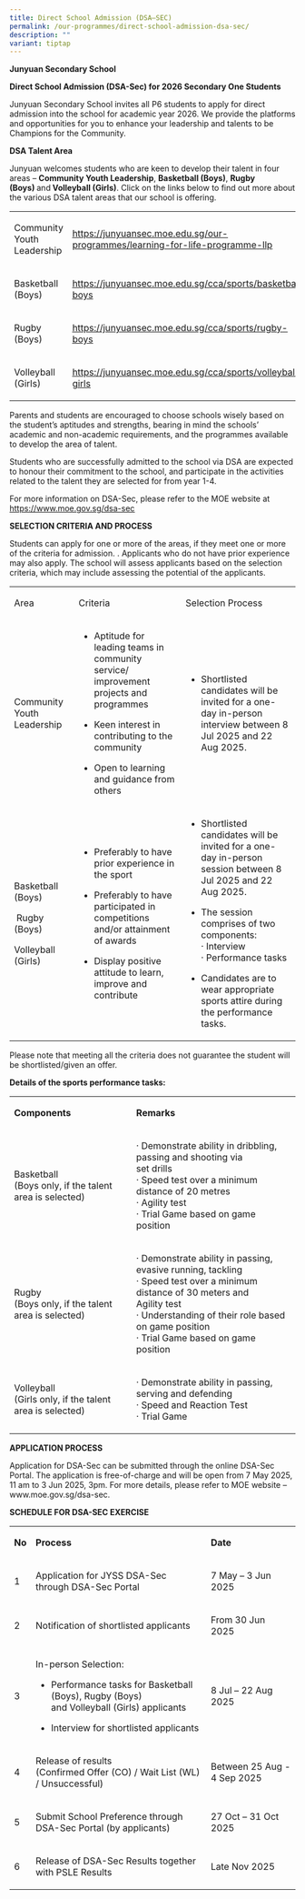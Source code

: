 ```yaml
---
title: Direct School Admission (DSA–SEC)
permalink: /our-programmes/direct-school-admission-dsa-sec/
description: ""
variant: tiptap
---
```

<p><strong>Junyuan Secondary School</strong>
</p>
<p><strong>Direct School Admission (DSA-Sec) for 2026 Secondary One Students</strong>
</p>
<p>Junyuan Secondary School invites all P6 students to apply for direct admission
into the school for academic year 2026. We provide the platforms and opportunities
for you to enhance your leadership and talents to be Champions for the
Community.</p>
<p><strong>DSA Talent Area</strong>
</p>
<p>Junyuan welcomes students who are keen to develop their talent in four
areas –&nbsp;<strong>Community Youth Leadership</strong>,&nbsp;<strong>Basketball (Boys)</strong>,&nbsp;<strong>Rugby (Boys)&nbsp;</strong>and<strong>&nbsp;Volleyball (Girls)</strong>.&nbsp;Click
on the links below to find out more about the various DSA talent areas
that our school is offering.</p>
<table style="minWidth: 50px">
<colgroup>
<col>
<col>
</colgroup>
<tbody>
<tr>
<td rowspan="1" colspan="1">
<p>Community Youth Leadership</p>
</td>
<td rowspan="1" colspan="1">
<p><a href="/our-programmes/learning-for-life-programme-llp" rel="noopener noreferrer nofollow" target=""><u>https://junyuansec.moe.edu.sg/our-programmes/learning-for-life-programme-llp</u></a>
</p>
</td>
</tr>
<tr>
<td rowspan="1" colspan="1">
<p>Basketball (Boys)</p>
</td>
<td rowspan="1" colspan="1">
<p><a href="/cca/sports/basketball-boys" rel="noopener noreferrer nofollow" target="_blank"><u>https://junyuansec.moe.edu.sg/cca/sports/basketball-boys</u></a>
</p>
</td>
</tr>
<tr>
<td rowspan="1" colspan="1">
<p>Rugby (Boys)</p>
</td>
<td rowspan="1" colspan="1">
<p><a href="/cca/sports/rugby-boys" rel="noopener noreferrer nofollow" target="_blank"><u>https://junyuansec.moe.edu.sg/cca/sports/rugby-boys</u></a>
</p>
</td>
</tr>
<tr>
<td rowspan="1" colspan="1">
<p>Volleyball (Girls)</p>
</td>
<td rowspan="1" colspan="1">
<p><a href="/cca/sports/volleyball-girls" rel="noopener noreferrer nofollow" target="_blank"><u>https://junyuansec.moe.edu.sg/cca/sports/volleyball-girls</u></a>
</p>
</td>
</tr>
</tbody>
</table>
<p>Parents and students are encouraged to choose schools wisely based on
the student’s aptitudes and strengths, bearing in mind the schools’ academic
and non-academic requirements, and the programmes available to develop
the area of talent.</p>
<p>Students who are successfully admitted to the school via DSA are expected
to honour their commitment to the school, and participate in the activities
related to the talent they are selected for from year 1-4.</p>
<p>For more information on DSA-Sec, please refer to the MOE website at&nbsp;
<a href="https://www.moe.gov.sg/dsa-sec" rel="noopener" target="_blank"><u>https://www.moe.gov.sg/dsa-sec</u>
</a>
<br>
</p>
<p><strong>SELECTION CRITERIA AND PROCESS</strong>
</p>
<p>Students can apply for one or more of the areas, if they meet one or more
of the criteria for admission.&nbsp;. Applicants who do not have prior
experience may also apply. The school will assess applicants based on the
selection criteria, which may include assessing the potential of the applicants.</p>
<table style="minWidth: 75px">
<colgroup>
<col>
<col>
<col>
</colgroup>
<tbody>
<tr>
<td rowspan="1" colspan="1">
<p>Area</p>
</td>
<td rowspan="1" colspan="1">
<p>Criteria</p>
</td>
<td rowspan="1" colspan="1">
<p>Selection Process</p>
</td>
</tr>
<tr>
<td rowspan="1" colspan="1">
<p>Community Youth Leadership</p>
</td>
<td rowspan="1" colspan="1">
<p></p>
<ul data-tight="true" class="tight">
<li>
<p>Aptitude for leading teams in community service/ improvement projects
and programmes</p>
</li>
</ul>
<p></p>
<p></p>
<ul data-tight="true" class="tight">
<li>
<p>Keen interest in contributing to the community</p>
</li>
</ul>
<p></p>
<p></p>
<ul data-tight="true" class="tight">
<li>
<p>Open to learning and guidance from others</p>
</li>
</ul>
<p></p>
</td>
<td rowspan="1" colspan="1">
<p></p>
<ul data-tight="true" class="tight">
<li>
<p>Shortlisted candidates will be invited for a one-day in-person interview
between 8 Jul 2025 and 22 Aug 2025.</p>
</li>
</ul>
<p></p>
</td>
</tr>
<tr>
<td rowspan="1" colspan="1">
<p>Basketball (Boys)</p>
<p>&nbsp;Rugby (Boys)&nbsp;</p>
<p>Volleyball (Girls)</p>
</td>
<td rowspan="1" colspan="1">
<p></p>
<ul data-tight="true" class="tight">
<li>
<p>Preferably to have prior experience in the sport</p>
</li>
</ul>
<p></p>
<p></p>
<p></p>
<p></p>
<p></p>
<ul data-tight="true" class="tight">
<li>
<p>Preferably to have participated in competitions and/or attainment of awards</p>
</li>
</ul>
<p></p>
<p></p>
<ul data-tight="true" class="tight">
<li>
<p>Display positive attitude to learn, improve and contribute</p>
</li>
</ul>
<p></p>
</td>
<td rowspan="1" colspan="1">
<p></p>
<ul data-tight="true" class="tight">
<li>
<p>Shortlisted candidates will be invited for a one-day in-person session
between 8 Jul 2025 and 22 Aug 2025.</p>
</li>
</ul>
<p></p>
<p></p>
<ul data-tight="true" class="tight">
<li>
<p>The session comprises of two components:
<br>· Interview
<br>· Performance tasks</p>
<p></p>
<p></p>
</li>
<li>
<p>Candidates are to wear appropriate sports attire during the performance
tasks.</p>
<p></p>
</li>
</ul>
</td>
</tr>
</tbody>
</table>
<p>Please note that meeting all the criteria does not guarantee the student
will be shortlisted/given an offer.</p>
<p><strong>Details of the sports performance tasks:<br></strong>
</p>
<table style="minWidth: 50px">
<colgroup>
<col>
<col>
</colgroup>
<tbody>
<tr>
<td rowspan="1" colspan="1">
<p><strong>Components</strong>
</p>
</td>
<td rowspan="1" colspan="1">
<p><strong>Remarks</strong>
</p>
</td>
</tr>
<tr>
<td rowspan="1" colspan="1">
<p>Basketball
<br>(Boys only, if the talent area is selected)</p>
</td>
<td rowspan="1" colspan="1">
<p>· Demonstrate ability in dribbling, passing and shooting via
<br>set drills
<br>· Speed test over a minimum distance of 20 metres
<br>· Agility test
<br>· Trial Game based on game position</p>
</td>
</tr>
<tr>
<td rowspan="1" colspan="1">
<p>Rugby
<br>(Boys only, if the talent area is selected)</p>
</td>
<td rowspan="1" colspan="1">
<p>· Demonstrate ability in passing, evasive running, tackling
<br>· Speed test over a minimum distance of 30 meters and
<br>Agility test
<br>· Understanding of their role based on game position
<br>· Trial Game based on game position</p>
</td>
</tr>
<tr>
<td rowspan="1" colspan="1">
<p>Volleyball
<br>(Girls only, if the talent area is selected)</p>
</td>
<td rowspan="1" colspan="1">
<p>· Demonstrate ability in passing, serving and defending
<br>· Speed and Reaction Test
<br>· Trial Game</p>
</td>
</tr>
</tbody>
</table>
<p><strong>APPLICATION PROCESS</strong>
</p>
<p>Application for DSA-Sec can be submitted through the online DSA-Sec Portal.
The application is free-of-charge and will be open from 7 May 2025, 11
am to 3 Jun 2025, 3pm. For more details, please refer to MOE website –
<a rel="noopener noreferrer nofollow" target="_blank">www.moe.gov.sg/dsa-sec</a>.</p>
<p><strong>SCHEDULE FOR DSA-SEC EXERCISE<br></strong>
</p>
<table style="minWidth: 75px">
<colgroup>
<col>
<col>
<col>
</colgroup>
<tbody>
<tr>
<td rowspan="1" colspan="1">
<p><strong>No</strong>
</p>
</td>
<td rowspan="1" colspan="1">
<p><strong>Process</strong>
</p>
</td>
<td rowspan="1" colspan="1">
<p><strong>Date</strong>
</p>
</td>
</tr>
<tr>
<td rowspan="1" colspan="1">
<p>1</p>
</td>
<td rowspan="1" colspan="1">
<p>Application for JYSS DSA-Sec through DSA-Sec Portal</p>
</td>
<td rowspan="1" colspan="1">
<p>7 May – 3 Jun 2025</p>
</td>
</tr>
<tr>
<td rowspan="1" colspan="1">
<p>2</p>
</td>
<td rowspan="1" colspan="1">
<p>Notification of shortlisted applicants</p>
</td>
<td rowspan="1" colspan="1">
<p>From 30 Jun 2025&nbsp;</p>
</td>
</tr>
<tr>
<td rowspan="1" colspan="1">
<p>3</p>
</td>
<td rowspan="1" colspan="1">
<p>In-person Selection:</p>
<ul data-tight="true" class="tight">
<li>
<p>Performance tasks for Basketball (Boys), Rugby (Boys)
<br>and Volleyball (Girls) applicants</p>
</li>
<li>
<p>Interview for shortlisted applicants</p>
</li>
</ul>
</td>
<td rowspan="1" colspan="1">
<p>8 Jul – 22 Aug 2025</p>
</td>
</tr>
<tr>
<td rowspan="1" colspan="1">
<p>4</p>
</td>
<td rowspan="1" colspan="1">
<p>Release of results
<br>(Confirmed Offer (CO) / Wait List (WL) / Unsuccessful)</p>
</td>
<td rowspan="1" colspan="1">
<p>Between 25 Aug - 4 Sep 2025</p>
</td>
</tr>
<tr>
<td rowspan="1" colspan="1">
<p>5</p>
</td>
<td rowspan="1" colspan="1">
<p>Submit School Preference through DSA-Sec Portal (by applicants)</p>
</td>
<td rowspan="1" colspan="1">
<p>27 Oct – 31 Oct 2025</p>
</td>
</tr>
<tr>
<td rowspan="1" colspan="1">
<p>6</p>
</td>
<td rowspan="1" colspan="1">
<p>Release of DSA-Sec Results together with PSLE Results</p>
</td>
<td rowspan="1" colspan="1">
<p>Late Nov 2025</p>
</td>
</tr>
</tbody>
</table>
<p></p>